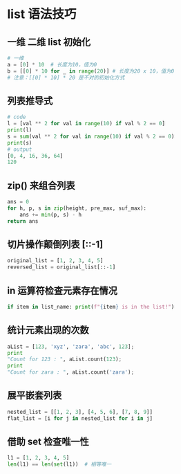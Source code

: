 # list 语法技巧

## 一维 二维 list 初始化

```python
# 一维
a = [0] * 10  # 长度为10，值为0
b = [[0] * 10 for _ in range(20)] # 长度为20 x 10，值为0
# 注意：[[0] * 10] * 20 是不对的初始化方式
```

## 列表推导式

```python
# code
l = [val ** 2 for val in range(10) if val % 2 == 0]
print(l)
s = sum(val ** 2 for val in range(10) if val % 2 == 0)
print(s)
# output
[0, 4, 16, 36, 64]
120
```

## zip() 来组合列表

```python
ans = 0
for h, p, s in zip(height, pre_max, suf_max):
    ans += min(p, s) - h
return ans
```

## 切片操作颠倒列表 [::-1]

```python
original_list = [1, 2, 3, 4, 5]
reversed_list = original_list[::-1]
```

## in 运算符检查元素存在情况

```python
if item in list_name: print(f"{item} is in the list!")
```

## 统计元素出现的次数

```python
aList = [123, 'xyz', 'zara', 'abc', 123];
print
"Count for 123 : ", aList.count(123);
print
"Count for zara : ", aList.count('zara');
```

## 展平嵌套列表

```python
nested_list = [[1, 2, 3], [4, 5, 6], [7, 8, 9]]
flat_list = [i for j in nested_list for i in j]
```

## 借助 set 检查唯一性

```python
l1 = [1, 2, 3, 4, 5]
len(l1) == len(set(l1))  # 相等唯一
```



